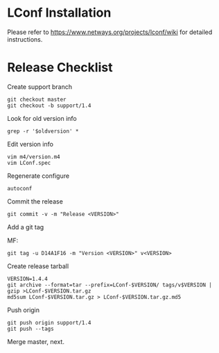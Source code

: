 # LConf Installation

Please refer to https://www.netways.org/projects/lconf/wiki for detailed instructions.


# Release Checklist

Create support branch

    git checkout master
    git checkout -b support/1.4

Look for old version info

    grep -r '$oldversion' *

Edit version info

    vim m4/version.m4
    vim LConf.spec

Regenerate configure

    autoconf

Commit the release

    git commit -v -m "Release <VERSION>"

Add a git tag

MF:

    git tag -u D14A1F16 -m "Version <VERSION>" v<VERSION>

Create release tarball

    VERSION=1.4.4
    git archive --format=tar --prefix=LConf-$VERSION/ tags/v$VERSION | gzip >LConf-$VERSION.tar.gz
    md5sum LConf-$VERSION.tar.gz > LConf-$VERSION.tar.gz.md5

Push origin

    git push origin support/1.4
    git push --tags

Merge master, next.


